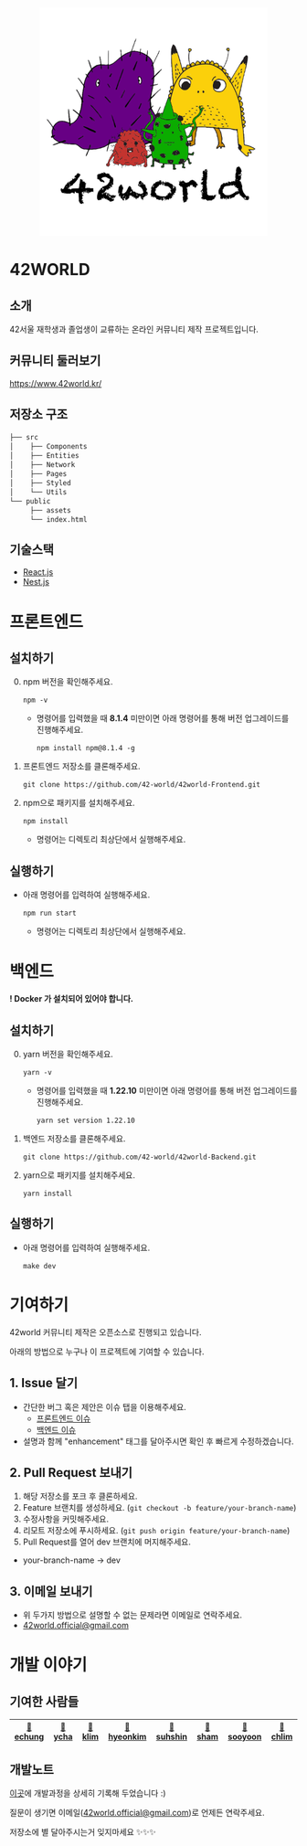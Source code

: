<p align = "center"><img src = ./public/assets/characterLogo.png width = "400"></p>

# 42WORLD
## 소개
42서울 재학생과 졸업생이 교류하는 온라인 커뮤니티 제작 프로젝트입니다.

## 커뮤니티 둘러보기
https://www.42world.kr/

## 저장소 구조

```
├── src
│    ├── Components
│    ├── Entities
│    ├── Network
│    ├── Pages
│    ├── Styled
│    └── Utils
└── public
     ├── assets
     └── index.html
```

## 기술스택
- [React.js](https://reactjs.org/)
- [Nest.js](https://nestjs.com/)


# 프론트엔드
## 설치하기
0. npm 버전을 확인해주세요.
    ```
    npm -v
    ```
    - 명령어를 입력했을 때 **8.1.4** 미만이면 아래 명령어를 통해 버전 업그레이드를 진행해주세요.
        ```
        npm install npm@8.1.4 -g
        ```
1. 프론트엔드 저장소를 클론해주세요.
    ```
    git clone https://github.com/42-world/42world-Frontend.git
    ```
2. npm으로 패키지를 설치해주세요.
    ```
    npm install
    ```
    - 명령어는 디렉토리 최상단에서 실행해주세요.

## 실행하기
- 아래 명령어를 입력하여 실행해주세요.
    ```
    npm run start
    ```
    - 명령어는 디렉토리 최상단에서 실행해주세요.

# 백엔드
**! Docker 가 설치되어 있어야 합니다.**
## 설치하기
0. yarn 버전을 확인해주세요.
    ```
    yarn -v
    ```
    - 명령어를 입력했을 때 **1.22.10** 미만이면 아래 명령어를 통해 버전 업그레이드를 진행해주세요.
        ```
        yarn set version 1.22.10
        ```
1. 백엔드 저장소를 클론해주세요.
    ```
    git clone https://github.com/42-world/42world-Backend.git
    ```
2. yarn으로 패키지를 설치해주세요.
    ```
    yarn install
    ```

## 실행하기
- 아래 명령어를 입력하여 실행해주세요.
    ```
    make dev
    ```

# 기여하기
42world 커뮤니티 제작은 오픈소스로 진행되고 있습니다.

아래의 방법으로 누구나 이 프로젝트에 기여할 수 있습니다.

## 1. Issue 달기
- 간단한 버그 혹은 제안은 이슈 탭을 이용해주세요.
    - [프론트엔드 이슈](https://github.com/42-world/42world-Frontend/issues)
    - [백엔드 이슈](https://github.com/42-world/42world-Backend/issues)
- 설명과 함께 "enhancement" 태그를 달아주시면 확인 후 빠르게 수정하겠습니다.

## 2. Pull Request 보내기
1. 해당 저장소를 포크 후 클론하세요.
2. Feature 브랜치를 생성하세요. (`git checkout -b feature/your-branch-name`)
3. 수정사항을 커밋해주세요.
4. 리모트 저장소에 푸시하세요. (`git push origin feature/your-branch-name`)
5. Pull Request를 열어 dev 브랜치에 머지해주세요.
- your-branch-name -> dev

## 3. 이메일 보내기
- 위 두가지 방법으로 설명할 수 없는 문제라면 이메일로 연락주세요.
- 42world.official@gmail.com

# 개발 이야기
## 기여한 사람들

<!-- <a href="https://github.com/42-world/42world-Frontend/graphs/contributors">
  <img src="https://contrib.rocks/image?repo=42-world/42world-Frontend" />
</a> -->


|[🍑 echung](https://github.com/euiminnn)| [🍇 ycha](https://github.com/Skyrich2000)| [🥑 klim](https://github.com/PIut0)| [🥝 hyeonkim](https://github.com/hyongti)| [🍋 suhshin](https://github.com/rkskekzzz)| [🍍 sham](https://github.com/GulSam00)| [🍹 sooyoon](https://github.com/blingblin-g)| [🍒 chlim](https://github.com/rockpell) 
|---|---|---|---|---|---|---|---|

## 개발노트
[이곳](https://euimin.notion.site/42WORLD-925997bb2e7245b48fca5afeb298db76)에 개발과정을 상세히 기록해 두었습니다 :)

질문이 생기면 이메일(42world.official@gmail.com)로 언제든 연락주세요.

저장소에 별 달아주시는거 잊지마세요 ✨✨✨